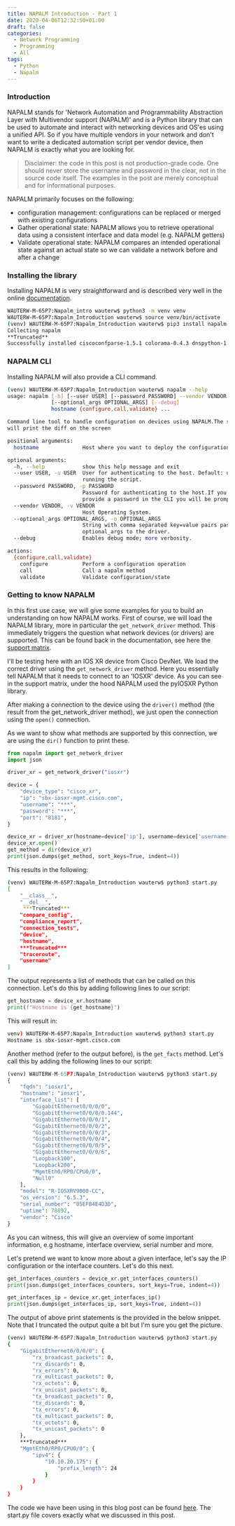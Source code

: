 ```yaml
---
title: NAPALM Introduction - Part 1
date: 2020-04-06T12:32:50+01:00
draft: false
categories:
  - Network Programming
  - Programming
  - All
tags:
  - Python
  - Napalm
---
```

### Introduction
NAPALM stands for 'Network Automation and Programmability Abstraction Layer with Multivendor support (NAPALM)' and is a Python library that can be used to automate and interact with networking devices and OS'es using a unified API. So if you have multiple vendors in your network and don't want to write a dedicated automation script per vendor device, then NAPALM is exactly what you are looking for.

>Disclaimer: the code in this post is not production-grade code. One should never store the username and password in the clear, not in the source code itself. The examples in the post are merely conceptual and for informational purposes.

NAPALM primarily focuses on the following:

- configuration management: configurations can be replaced or merged with existing configurations
- Gather operational state: NAPALM allows you to retrieve operational data using a consistent interface and data model (e.g. NAPALM getters)
- Validate operational state: NAPALM compares an intended operational state against an actual state so we can validate a network before and after a change

### Installing the library
Installing NAPALM is very straightforward and is described very well in the online [documentation](https://napalm.readthedocs.io/en/latest/installation/). 

```bash
WAUTERW-M-65P7:Napalm_intro wauterw$ python3 -m venv venv
WAUTERW-M-65P7:Napalm_Introduction wauterw$ source venv/bin/activate
(venv) WAUTERW-M-65P7:Napalm_Introduction wauterw$ pip3 install napalm
Collecting napalm
**Truncated**
Successfully installed ciscoconfparse-1.5.1 colorama-0.4.3 dnspython-1.16.0 junos-eznc-2.2.1 napalm-2.5.0 netaddr-0.7.19 netmiko-2.4.2 nxapi-plumbing-0.5.2 passlib-1.7.2 pyIOSXR-0.53 pyYAML-5.3.1 pyeapi-0.8.3
```

### NAPALM CLI
Installing NAPALM will also provide a CLI command. 

```bash
(venv) WAUTERW-M-65P7:Napalm_Introduction wauterw$ napalm --help
usage: napalm [-h] [--user USER] [--password PASSWORD] --vendor VENDOR
              [--optional_args OPTIONAL_ARGS] [--debug]
              hostname {configure,call,validate} ...

Command line tool to handle configuration on devices using NAPALM.The script
will print the diff on the screen

positional arguments:
  hostname              Host where you want to deploy the configuration.

optional arguments:
  -h, --help            show this help message and exit
  --user USER, -u USER  User for authenticating to the host. Default: user
                        running the script.
  --password PASSWORD, -p PASSWORD
                        Password for authenticating to the host.If you do not
                        provide a password in the CLI you will be prompted.
  --vendor VENDOR, -v VENDOR
                        Host Operating System.
  --optional_args OPTIONAL_ARGS, -o OPTIONAL_ARGS
                        String with comma separated key=value pairs passed via
                        optional_args to the driver.
  --debug               Enables debug mode; more verbosity.

actions:
  {configure,call,validate}
    configure           Perform a configuration operation
    call                Call a napalm method
    validate            Validate configuration/state
```

### Getting to know NAPALM
In this first use case, we will give some examples for you to build an understanding on how NAPALM works. First of course, we will load the NAPALM library, more in particular the `get_network_driver` method. This immediately triggers the question what network devices (or drivers) are supported. This can be found back in the documentation, see here the [support matrix](https://napalm.readthedocs.io/en/latest/support/index.html).

I'll be testing here with an IOS XR device from Cisco DevNet. We load the correct driver using the `get_network_driver` method. Here you essentially tell NAPALM that it needs to connect to an 'IOSXR' device. As you can see in the support matrix, under the hood NAPALM used the pyIOSXR Python library.

After making a connection to the device using the `driver()` method (the result from the get_network_driver method), we just open the connection using the `open()` connection. 

As we want to show what methods are supported by this connection, we are using the `dir()` function to print these.

```python
from napalm import get_network_driver
import json

driver_xr = get_network_driver("iosxr")

device = {
    "device_type": "cisco_xr",
    "ip": "sbx-iosxr-mgmt.cisco.com",
    "username": "***",
    "password": "***",
    "port": "8181",
}

device_xr = driver_xr(hostname=device['ip'], username=device['username'], password=device['password'], optional_args={'port':device['port']})
device_xr.open()
get_method = dir(device_xr)
print(json.dumps(get_method, sort_keys=True, indent=4))
```
This results in the following:

```bash
(venv) WAUTERW-M-65P7:Napalm_Introduction wauterw$ python3 start.py 
[
    "__class__",
    "__del__",
     ***Truncated***
    "compare_config",
    "compliance_report",
    "connection_tests",
    "device",
    "hostname",
    ***Truncated***
    "traceroute",
    "username"
]
```
The output represents a list of methods that can be called on this connection. Let's do this by adding following lines to our script:

```python
get_hostname = device_xr.hostname
print(f"Hostname is {get_hostname}")
```
This will result in:
```bash
venv) WAUTERW-M-65P7:Napalm_Introduction wauterw$ python3 start.py 
Hostname is sbx-iosxr-mgmt.cisco.com
```
Another method (refer to the output before), is the `get_facts` method. Let's call this by adding the following lines to our script:
```python
(venv) WAUTERW-M-65P7:Napalm_Introduction wauterw$ python3 start.py 
{
    "fqdn": "iosxr1",
    "hostname": "iosxr1",
    "interface_list": [
        "GigabitEthernet0/0/0/0",
        "GigabitEthernet0/0/0/0.144",
        "GigabitEthernet0/0/0/1",
        "GigabitEthernet0/0/0/2",
        "GigabitEthernet0/0/0/3",
        "GigabitEthernet0/0/0/4",
        "GigabitEthernet0/0/0/5",
        "GigabitEthernet0/0/0/6",
        "Loopback100",
        "Loopback200",
        "MgmtEth0/RP0/CPU0/0",
        "Null0"
    ],
    "model": "R-IOSXRV9000-CC",
    "os_version": "6.5.3",
    "serial_number": "05EFB4E4D3D",
    "uptime": 78892,
    "vendor": "Cisco"
}
```
As you can witness, this will give an overview of some important information, e.g hostname, interface overview, serial number and more. 

Let's pretend we want to know more about a given interface, let's say the IP configuration or the interface counters. Let's do this next.

```python
get_interfaces_counters = device_xr.get_interfaces_counters()
print(json.dumps(get_interfaces_counters, sort_keys=True, indent=4))

get_interfaces_ip = device_xr.get_interfaces_ip()
print(json.dumps(get_interfaces_ip, sort_keys=True, indent=4))
```
The output of above print statements is the provided in the below snippet. Note that I truncated the output quite a bit but I'm sure you get the picture.

```bash
(venv) WAUTERW-M-65P7:Napalm_Introduction wauterw$ python3 start.py 
{
    "GigabitEthernet0/0/0/0": {
        "rx_broadcast_packets": 0,
        "rx_discards": 0,
        "rx_errors": 0,
        "rx_multicast_packets": 0,
        "rx_octets": 0,
        "rx_unicast_packets": 0,
        "tx_broadcast_packets": 0,
        "tx_discards": 0,
        "tx_errors": 0,
        "tx_multicast_packets": 0,
        "tx_octets": 0,
        "tx_unicast_packets": 0
    },
    ***Truncated***
    "MgmtEth0/RP0/CPU0/0": {
        "ipv4": {
            "10.10.20.175": {
                "prefix_length": 24
            }
        }
    }
}
```
The code we have been using in this blog post can be found [here](https://github.com/wiwa1978/blog-hugo-netlify-code/tree/master/Napalm_Introduction). The start.py file covers exactly what we discussed in this post.
